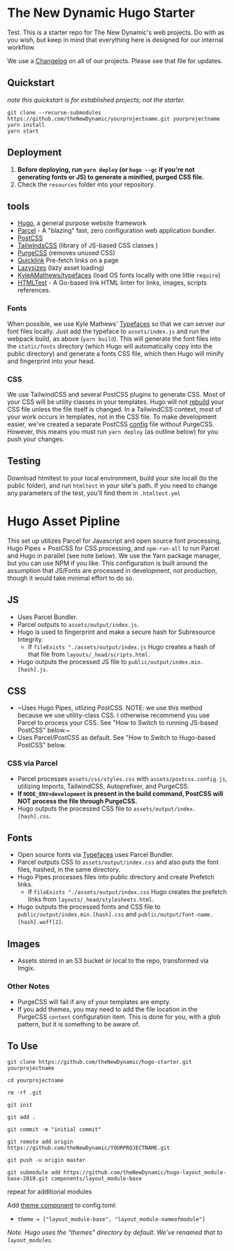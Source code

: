 # The New Dynamic Hugo Starter

Test. This is a starter repo for The New Dynamic's web projects. Do with as you wish, but keep in mind that everything here is designed for our internal workflow.

We use a [Changelog](https://github.com/theNewDynamic/hugo-starter/blob/master/CHANGELOG.md) on all of our projects. Please see that file for updates.

## Quickstart

_note this quickstart is for established projects; not the starter._

`git clone --recurse-submodules https://github.com/theNewDynamic/yourprojectname.git yourprojectname`  
`yarn install`  
`yarn start`

## Deployment

1. **Before deploying, run `yarn deploy` (or `hugo --gc` if you're not generating fonts or JS) to generate a minified, purged CSS file.**
2. Check the `resources` folder into your repository.


## tools

- [Hugo](http://gohugo.io/), a general purpose website framework
- [Parcel](https://parceljs.org/) - A "blazing" fast, zero configuration web application bundler.
- [PostCSS](https://postcss.org/)
- [TailwindsCSS](https://tailwindcss.com/) (library of JS-based CSS classes )
- [PurgeCSS](https://www.purgecss.com/) (removes unused CSS)
- [Quicklink](https://github.com/GoogleChromeLabs/quicklink/) Pre-fetch links on a page
- [Lazysizes](https://github.com/aFarkas/lazysizes) (lazy asset loading)
- [KyleAMathews/typefaces](https://github.com/KyleAMathews/typefaces) (load OS fonts locally with one little `require`)
- [HTMLTest](https://github.com/wjdp/htmltest) - A Go-based link HTML linter for links, images, scripts references.



### Fonts

When possible, we use Kyle Mathews' [Typefaces](https://github.com/KyleAMathews/typefaces) so that we can server our font files locally. Just add the typeface to `assets/index.js` and run the webpack build, as above (`yarn build`). This will generate the font files into the `static/fonts` directory (which Hugo will automatically copy into the public directory) and generate a fonts CSS file, which then Hugo will minify and fingerprint into your head.

### CSS

We use TailwindCSS and several PostCSS plugins to generate CSS. Most of your CSS will be utility classes in your templates. Hugo will not [rebuild](https://discourse.gohugo.io/t/regenerating-assets-directory-for-hugo-pipes/13175) your CSS file unless the file itself is changed. In a TailwindCSS context, most of your work occurs in templates, not in the CSS file. To make development easier, we've created a separate PostCSS [config](https://github.com/postcss/postcss-cli#config) file without PurgeCSS. However, this means you must run `yarn deploy` (as outline below) for you push your changes.


## Testing

Download htmltest to your local environment, build your site locall (to the public folder), and run `htmltest` in your site's path. If you need to change any parameters of the test, you'll find them in `.htmltest.yml`

# Hugo Asset Pipline

This set up utilizes Parcel for Javascript and open source font processing, Hugo Pipes + PostCSS for CSS processing, and `npm-run-all` to run Parcel and Hugo in parallel (see note below). We use the Yarn package manager, but you can use NPM if you like. This configuration is built around the assumption that JS/Fonts are processed in development, not production, though it would take minimal effort to do so.

## JS

- Uses Parcel Bundler.
- Parcel outputs to `assets/output/index.js`.
- Hugo is used to fingerprint and make a secure hash for Subresource Integrity.
  - If `fileExists "./assets/output/index.js` Hugo creates a hash of that file from `layouts/_head/scripts.html`.
- Hugo outputs the processed JS file to `public/output/index.min.[hash].js`.

## CSS

- ~Uses Hugo Pipes, utlizing PostCSS. NOTE: we use this method because we use utility-class CSS. I otherwise recommend you use Parcel to process your CSS. See "How to Switch to running JS-based PostCSS" below.~
- Uses Parcel/PostCSS as default. See "How to Switch to Hugo-based PostCSS" below.

### CSS via Parcel

- Parcel processes `assets/css/styles.css` with `assets/postcss.config.js`, utilizing Imports, TailwindCSS, Autoprefixer, and PurgeCSS.
- **If `NODE_ENV=development` is present in the build command, PostCSS will NOT process the file through PurgeCSS.**
- Hugo outputs the processed CSS file to `assets/output/index.[hash].css`.

## Fonts

- Open source fonts via [Typefaces](https://github.com/KyleAMathews/typefaces) uses Parcel Bundler.
- Parcel outputs CSS to `assets/output/index.css` and also puts the font files, hashed, in the same directory.
- Hugo Pipes processes files into public directory and create Prefetch links.
  - If `fileExists "./assets/output/index.css` Hugo creates the prefetch links from `layouts/_head/stylesheets.html`.
- Hugo outputs the processed fonts and CSS file to `public/output/index.min.[hash].css` and `public/output/font-name.[hash].woff[2]`.

## Images

- Assets stored in an S3 bucket or local to the repo, transformed via Imgix.

### Other Notes

- PurgeCSS will fail if any of your templates are empty.
- If you add themes, you may need to add the file location in the PurgeCSS `content` configuration item. This is done for you, with a glob pattern, but it is something to be aware of.


## To Use

`git clone https://github.com/theNewDynamic/hugo-starter.git yourprojectname`

`cd yourprojectname`

`rm -rf .git`

`git init`

`git add .`

`git commit -m "initial commit"`

`git remote add origin https://github.com/theNewDynamic/YOURPROJECTNAME.git`

`git push -u origin master`

`git submodule add https://github.com/theNewDynamic/hugo-layout_module-base-2019.git components/layout_module-base`

repeat for additional modules

Add [theme component](https://gohugo.io/themes/theme-components) to config.toml:

- `theme = ["layout_module-base", "layout_module-nameofmodule"]`

_Note. Hugo uses the "themes" directory by default. We've renamed that to `layout_modules`._